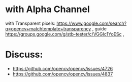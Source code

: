# with Alpha Channel
with Transparent pixels: https://www.google.com/search?q=opencv+matchtemplate+transparency , guide https://groups.google.com/g/stb-tester/c/VGGIc1YoESc ,

# Discuss:
- https://github.com/opencv/opencv/issues/4726
- https://github.com/opencv/opencv/issues/4837 

